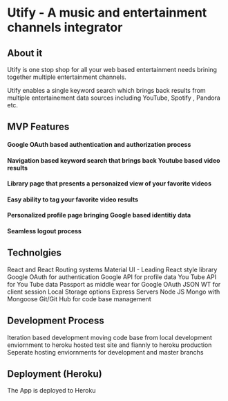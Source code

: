 # Utify - A music and entertainment channels integrator

## About it

Utify is one stop shop for all your web based entertainment needs brining together multiple entertainment channels.

Utify enables a single keyword search which brings back results from multiple entertainement data sources including YouTube, Spotify , Pandora etc. 

## MVP Features

#### Google OAuth based authentication and authorization process
#### Navigation based keyword search that brings back Youtube based video results
#### Library page that presents a personaized view of your favorite videos
#### Easy ability to tag your favorite video results 
#### Personalized profile page bringing Google based identitiy data
#### Seamless logout process

## Technolgies

React and React Routing systems
Material UI - Leading React style library
Google OAuth for authentication
Google API for profile data
You Tube API for You Tube data
Passport as middle wear for Google OAuth
JSON WT for client session
Local Storage options
Express Servers
Node JS
Mongo with Mongoose
Git/Git Hub for code base management

## Development Process

Iteration based development moving code base from local development enviornment to heroku hosted test site and fiannly to heroku production
Seperate hosting enviornments for development and master branchs

## Deployment (Heroku)

The App is deployed to Heroku
